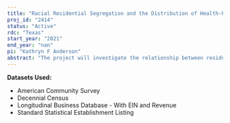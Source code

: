 ```yaml
---
title: "Racial Residential Segregation and the Distribution of Health-Promoting Establishments in Neighborhoods over Time"
proj_id: "2414"
status: "Active"
rdc: "Texas"
start_year: "2021"
end_year: "nan"
pi: "Kathryn F Anderson"
abstract: "The project will investigate the relationship between residential segregation and the distribution of community resources and health-promoting establishments over time at the census tract level. The overarching research question which this study addresses is the following: What is the relationship between racial/ethnic residential segregation over time and the distribution of health-promoting community organizations over time across urban space in the United States? More specifically, are racial/ethnic minority neighborhoods less likely to have many and diverse health-related organizations compared to (non-Hispanic) White neighborhoods?  What other contextual factors are related to the distribution of such resources?"
---
```


**Datasets Used:**

  - American Community Survey 
  - Decennial Census 
  - Longitudinal Business Database - With EIN and Revenue 
  - Standard Statistical Establishment Listing 

